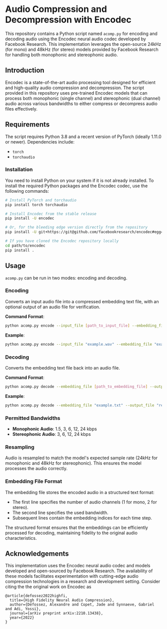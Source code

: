 
# Audio Compression and Decompression with Encodec

This repository contains a Python script named `acomp.py` for encoding and decoding audio using the Encodec neural audio codec developed by Facebook Research. This implementation leverages the open-source 24kHz (for mono) and 48kHz (for stereo) models provided by Facebook Research for handling both monophonic and stereophonic audio.

## Introduction

Encodec is a state-of-the-art audio processing tool designed for efficient and high-quality audio compression and decompression. The script provided in this repository uses pre-trained Encodec models that can process both monophonic (single channel) and stereophonic (dual channel) audio across various bandwidths to either compress or decompress audio files effectively.

## Requirements

The script requires Python 3.8 and a recent version of PyTorch (ideally 1.11.0 or newer). Dependencies include:

- `torch`
- `torchaudio`

### Installation

You need to install Python on your system if it is not already installed. To install the required Python packages and the Encodec codec, use the following commands:

```bash
# Install PyTorch and torchaudio
pip install torch torchaudio

# Install Encodec from the stable release
pip install -U encodec

# Or, for the bleeding edge version directly from the repository
pip install -U git+https://git@github.com/facebookresearch/encodec#egg=encodec

# If you have cloned the Encodec repository locally
cd path/to/encodec
pip install .
```

## Usage

`acomp.py` can be run in two modes: encoding and decoding.

### Encoding

Converts an input audio file into a compressed embedding text file, with an optional output of an audio file for verification.

**Command Format**:
```bash
python acomp.py encode --input_file [path_to_input_file] --embedding_file [path_to_output_embedding_file] --bandwidth [bandwidth] [--output_file [path_to_output_audio_file]]
```

**Example**:
```bash
python acomp.py encode --input_file "example.wav" --embedding_file "example.txt" --bandwidth 6
```

### Decoding

Converts the embedding text file back into an audio file.

**Command Format**:
```bash
python acomp.py decode --embedding_file [path_to_embedding_file] --output_file [path_to_output_audio_file]
```

**Example**:
```bash
python acomp.py decode --embedding_file "example.txt" --output_file "reconstructed_example.wav"
```

### Permitted Bandwidths

- **Monophonic Audio**: 1.5, 3, 6, 12, 24 kbps
- **Stereophonic Audio**: 3, 6, 12, 24 kbps

### Resampling

Audio is resampled to match the model's expected sample rate (24kHz for monophonic and 48kHz for stereophonic). This ensures the model processes the audio correctly.

### Embedding File Format

The embedding file stores the encoded audio in a structured text format:
- The first line specifies the number of audio channels (1 for mono, 2 for stereo).
- The second line specifies the used bandwidth.
- Subsequent lines contain the embedding indices for each time step.

The structured format ensures that the embeddings can be efficiently processed for decoding, maintaining fidelity to the original audio characteristics.

## Acknowledgements

This implementation uses the Encodec neural audio codec and models developed and open-sourced by Facebook Research. The availability of these models facilitates experimentation with cutting-edge audio compression technologies in a research and development setting. Consider citing the the original work on Encodec as

```
@article{defossez2022highfi,
  title={High Fidelity Neural Audio Compression},
  author={Défossez, Alexandre and Copet, Jade and Synnaeve, Gabriel and Adi, Yossi},
  journal={arXiv preprint arXiv:2210.13438},
  year={2022}
}
```

